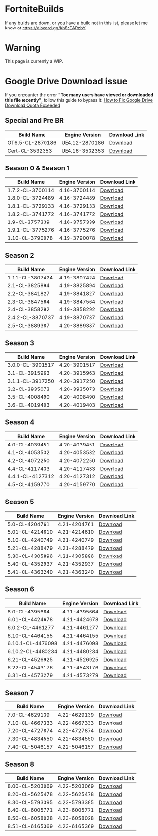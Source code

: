 # FortniteBuilds
If any builds are down, or you have a build not in this list, please let me know at https://discord.gg/kh5zEARzbY

# Warning
This page is currently a WIP.

# Google Drive Download issue
If you encounter the error **"Too many users have viewed or downloaded this file recently"**, follow this guide to bypass it:
[How to Fix Google Drive Download Quota Exceeded](https://www.youtube.com/watch?v=_xW9w1d2LEY&ab_channel=Soggs)

## Special and Pre BR
| Build Name | Engine Version | Download Link |
|--------------|----------------|---------------|
| OT6.5-CL-2870186 | UE4.12-2870186	| [Download](https://drive.google.com/file/d/1v99QD6xoLf19HTnJMDSrNhSvdl63shvM/view?usp=sharing) |
| Cert-CL-3532353 | UE4.16-3532353 | [Download](https://drive.google.com/file/d/1zIEAi6U6taT-xuK6d3LUUlgE6kGqpJyp/view?usp=sharing) |

## Season 0 & Season 1
| Build Name | Engine Version | Download Link |
|--------------|----------------|---------------|
| 1.7.2-CL-3700114 | 4.16-3700114 | [Download](https://drive.google.com/file/d/19Wuaz_BnM6F5-KTK6P261Y07kSsvbiW2/view?usp=sharing) |
| 1.8.0-CL-3724489 | 4.16-3724489 | [Download](https://drive.google.com/file/d/1Dr_bNxDXNTiEPLTke99oPEld5UaXi-bK/view?usp=sharing) |
| 1.8.1-CL-3729133 | 4.16-3729133 | [Download](https://drive.google.com/file/d/1d5NvaF1qsdaVUSXP4YBKab6oJC9vMG2d/view?usp=sharing) |
| 1.8.2-CL-3741772 | 4.16-3741772 | [Download](https://drive.google.com/file/d/1DFQ7A4C95pZOnjKmgnYudqpvAxXHscL5/view?usp=sharing) |
| 1.9-CL-3757339 | 4.16-3757339 | [Download](https://drive.google.com/file/d/1zijRjLPncoNKgSUHBm5HKXb30n_3xyUP/view?usp=sharing) |
| 1.9.1-CL-3775276 | 4.16-3775276 | [Download](https://drive.google.com/file/d/19u5rfoHrZdzouJDHg3vf6BMybbAGH_y4/view?usp=sharing) |
| 1.10-CL-3790078 | 4.19-3790078 | [Download](https://drive.google.com/file/d/1rtbOIgVyZFvNl4oPoJKnhMJVHLivXhxT/view?usp=sharing) |

## Season 2
| Build Name | Engine Version | Download Link |
|--------------|----------------|---------------|
| 1.11-CL-3807424 | 4.19-3807424 | [Download](https://drive.google.com/file/d/1fVW7UY87RSQBRlx37Bir25D4d4bCmhqN/view?usp=sharing) |
| 2.1-CL-3825894 | 4.19-3825894 | [Download](https://drive.google.com/file/d/1Mh07OKi84mbLpFnYu4eoxnMcEYa9GNfo/view?usp=sharing) |
| 2.2-CL-3841827 | 4.19-3841827 | [Download](https://drive.google.com/file/d/1Ug1MwlUP89F_XPJQThv3G50oe7iVHCCC/view?usp=sharing) |
| 2.3-CL-3847564 | 4.19-3847564 | [Download](https://drive.google.com/file/d/1VmE4xh43kK_nDjHBqkwhnfcdH0X_n2u6/view?usp=sharing) |
| 2.4-CL-3858292 | 4.19-3858292 | [Download](https://drive.google.com/file/d/1AmxU8hd43H0p3kK9zYN9gZhQJV3hn8J3/view?usp=sharing) |
| 2.4.2-CL-3870737 | 4.19-3870737 | [Download](https://drive.google.com/file/d/1nflHQuwOa7_E2SNSy-eBVK-QllyeoLsY/view?usp=sharing) |
| 2.5-CL-3889387 | 4.20-3889387 | [Download](https://drive.google.com/file/d/1KFJuos918RJk2lgm2_ScZh7bnxmkb8k0/view?usp=sharing) |

## Season 3
| Build Name | Engine Version | Download Link |
|--------------|----------------|---------------|
| 3.0.0-CL-3901517 | 4.20-3901517 | [Download](https://drive.google.com/file/d/1Q993Alyicbm4wuXH9MoVWeUKSGOi0vZi/view?usp=sharing) |
| 3.1-CL-3915963 | 4.20-3915963 | [Download](https://drive.google.com/file/d/1cpFuAyjypwiSq6ntFQXf5ENpwlieloUc/view?usp=sharing) |
| 3.1.1-CL-3917250 | 4.20-3917250 | [Download](https://drive.google.com/file/d/18ysYt1J5yN_bMZUal9SpmScqEs9RimLR/view?usp=sharing) |
| 3.2-CL-3935073 | 4.20-3935073 | [Download](https://drive.google.com/file/d/1cfuLPrbLrUSoIgmS42WdcG5b2rwEJXR8/view?usp=sharing) |
| 3.5-CL-4008490 | 4.20-4008490 | [Download](https://drive.google.com/file/d/1QwLu9iNShSME8UCEl5LU3ivdTmQztK_9/view?usp=sharing) |
| 3.6-CL-4019403 | 4.20-4019403	| [Download](https://drive.google.com/file/d/1CGp3z6aM8InsSv01vaH9J1K1Cb7H9913/view?usp=sharing) |

## Season 4
| Build Name | Engine Version | Download Link |
|--------------|----------------|---------------|
| 4.0-CL-4039451 | 4.20-4039451 | [Download](https://drive.google.com/file/d/1i_TX2V5K6Y1kZtMjuWjdDfgQMLwDmfAx/view?usp=sharing) |
| 4.1-CL-4053532 | 4.20-4053532 | [Download](https://drive.google.com/file/d/1Cwtq1tvbVhhJXq8q6mpePYxl_Ji53seM/view?usp=sharing) |
| 4.2-CL-4072250 | 4.20-4072250 | [Download](https://drive.google.com/file/d/1kJQaxP-t7tLfo0adOaM-xdnu97yIFKRm/view?usp=sharing) |
| 4.4-CL-4117433 | 4.20-4117433 | [Download](https://drive.google.com/file/d/17Cwi48TCOy0LdHVmpYxLM85asd5bwthF/view?usp=sharing) |
| 4.4.1-CL-4127312 | 4.20-4127312 | [Download](https://drive.google.com/file/d/15lOxiIf8XghFIAS8A-CBjwM2WBh5ltZ5/view?usp=sharing) |
| 4.5-CL-4159770 | 4.20-4159770 | [Download](https://drive.google.com/file/d/1-a1h_Kb7DS8SB292JV4v2LP6Gyt_lnfh/view?usp=sharing) |

## Season 5
| Build Name | Engine Version | Download Link |
|--------------|----------------|---------------|
| 5.0-CL-4204761 | 4.21-4204761 | [Download](https://drive.google.com/file/d/1cfyOZyTNP4-ERV_RFI-cw6kgz8BU2DRq/view?usp=sharing) |
| 5.01-CL-4214610 | 4.21-4214610 | [Download](https://drive.google.com/file/d/15CkEUQeuIxEuuzDsbM_-Gx_p-dl0_n-Z/view?usp=sharing) |
| 5.10-CL-4240749 | 4.21-4240749 | [Download](https://drive.google.com/file/d/1nYt74KNt7WB9d6bELfE3uiShgHC7hLtw/view?usp=sharing) |
| 5.21-CL-4288479 | 4.21-4288479 | [Download](https://drive.google.com/file/d/1uazcX-lLrTfzrep030_M3OK0YlDt9VAW/view?usp=sharing) |
| 5.30-CL-4305896 | 4.21-4305896 | [Download](https://drive.google.com/file/d/104L6XhMysFZe8CZmdcquXYtOM4d8LDj3/view?usp=sharing) |
| 5.40-CL-4352937 | 4.21-4352937 | [Download](https://drive.google.com/file/d/1k53i-JCYbpo3q8_ijEOOs6IlYkeowcbK/view?usp=sharing) |
| 5.41-CL-4363240 | 4.21-4363240 | [Download](https://drive.google.com/file/d/1CQaeoYymQ-uR6KU81NZgsg4pnILZDLUf/view?usp=sharing) |

## Season 6
| Build Name | Engine Version | Download Link |
|--------------|----------------|---------------|
| 6.0-CL-4395664 | 4.21-4395664 | [Download](https://drive.google.com/file/d/1XvmcAsaEoWeN6MmExYOv-sPtiOcrs7FK/view?usp=sharing) |
| 6.01-CL-4424678  | 4.21-4424678 | [Download](https://drive.google.com/file/d/1xH9BVfcx9FixKt_JPSNombY1roSSYb-f/view?usp=sharing) |
| 6.0.2-CL-4461277 | 4.21-4461277 | [Download](https://drive.google.com/file/d/1gkDutapoha7AA1UmV98KwseCEvmVqJzm/view?usp=sharing) |
| 6.10-CL-4464155 | 4.21-4464155 | [Download](https://drive.google.com/file/d/14CyQOJa0VS9E9MS3zmc1ycrGgtDL-hDV/view?usp=sharing) |
| 6.10.1-CL-4476098 | 4.21-4476098 | [Download](https://drive.google.com/file/d/1zpgRhTySfAGtODWraXgDtZ6b57Sx8i8g/view?usp=sharing) |
| 6.10.2-CL-4480234 | 4.21-4480234 | [Download](https://drive.google.com/file/d/19RoJ-wTMGgSf0z-1s1P2kjGL-iTo99n1/view?usp=sharing) |
| 6.21-CL-4526925 | 4.21-4526925 | [Download](https://drive.google.com/file/d/1iovXZswCVa0RvQcqcEbKu2IXT0SV66yg/view?usp=sharing) |
| 6.22-CL-4543176 | 4.21-4543176 | [Download](https://drive.google.com/file/d/1jrGdlhmZ4hE6Zfrozb_jiGgy1liE5wD1/view?usp=sharing) |
| 6.31-CL-4573279 | 4.21-4573279 | [Download](https://drive.google.com/file/d/1Pncp6thx7e0vvf2h4VcBXFzFC7dBWMXe/view?usp=sharing) |


## Season 7
| Build Name | Engine Version | Download Link |
|--------------|----------------|---------------|
| 7.0-CL-4629139 | 4.22-4629139 | [Download](https://drive.google.com/file/d/1s-n8QT0gBrEDBR4if-407v3B8kEtl-Hg/view?usp=sharing) |
| 7.10-CL-4667333 | 4.22-4667333 | [Download](https://drive.google.com/file/d/1j9Y2Q1bL0osGP9qCIilDo8xLeWPsi4g_/view?usp=sharing) |
| 7.20-CL-4727874 | 4.22-4727874 | [Download](https://drive.google.com/file/d/1YilxeXeLlVOvW3ITSlbnUIPyyImHuepZ/view?usp=sharing) |
| 7.30-CL-4834550 | 4.22-4834550 | [Download](https://drive.google.com/file/d/1kFJUm9utFNa0bDbdRSU8E_Or-nb4NMdT/view?usp=sharing) |
| 7.40-CL-5046157 | 4.22-5046157 | [Download](https://drive.google.com/file/d/1hnRtFxgMKuviipR_2N2ZA1-9pJYiEdKV/view?usp=sharing) |

## Season 8
| Build Name | Engine Version | Download Link |
|--------------|----------------|---------------|
| 8.00-CL-5203069 | 4.22-5203069 | [Download](https://drive.google.com/file/d/1dMNcVm60pfU1LAFkE9NFKYN4NYN3dzBc/view?usp=sharing) |
| 8.20-CL-5625478 | 4.22-5625478 | [Download](https://drive.google.com/file/d/1pUxEJ2vbaUoRKviEEACHznFb_YhMrwqC/view?usp=sharing) |
| 8.30-CL-5793395 | 4.23-5793395 | [Download](https://drive.google.com/file/d/1YU3ycLklrQBeqgeXef1Tl4DshtEqRy0a/view?usp=sharing) |
| 8.40-CL-6005771 | 4.23-6005771 | [Download](https://drive.google.com/file/d/13pAJ-cwhaM0PT7927OdLr8ibGyrtG46k/view?usp=sharing) |
| 8.50-CL-6058028 | 4.23-6058028 | [Download](https://drive.google.com/file/d/1EC3LGu9G1rJC5v8cVZffxO2UkYp--Ll0/view?usp=sharing) |
| 8.51-CL-6165369 | 4.23-6165369 | [Download](https://drive.google.com/file/d/1qrPanN37CGwjK6J5Loj84kMOvKHqMLDC/view?usp=sharing) |
